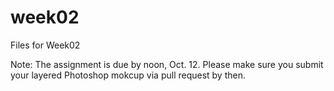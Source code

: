 # week02

Files for Week02

Note: The assignment is due by noon, Oct. 12. Please make sure you submit your layered Photoshop mokcup via pull request by then.
